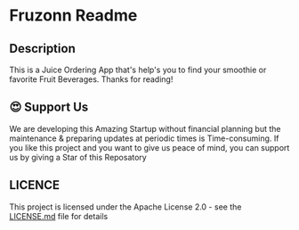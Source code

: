 # Fruzonn Readme

## Description
This is a Juice Ordering App that's help's you to find your smoothie or favorite Fruit Beverages. Thanks for reading!

## 😍 Support Us
We are developing this Amazing Startup without financial planning but the maintenance & preparing updates at periodic times is Time-consuming.
If you like this project and you want to give us peace of mind, you can support us by giving a Star of this Reposatory

## LICENCE

This project is licensed under the Apache License 2.0 - see the [LICENSE.md](LICENSE.md) file for details

